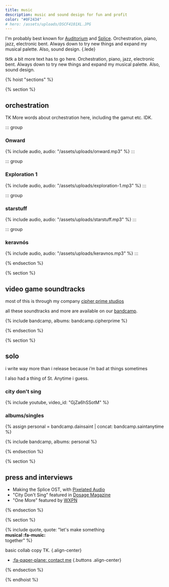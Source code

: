 ```yaml
---
title: music
description: music and sound design for fun and profit
color: "#0F2434"
# hero: /assets/uploads/DSCF4101XL.JPG
---
```


I'm probably best known for [Auditorium]() and [Splice](https://cipherprime.com/games/splice). Orchestration, piano, jazz, electronic bent. Always down to try new things and expand my musical palette. Also, sound design.
{.lede} 

tktk a bit more text has to go here. Orchestration, piano, jazz, electronic bent. Always down to try new things and expand my musical palette. Also, sound design.

{% hoist "sections" %}

{% section %}
  
  ## orchestration
  TK More words about orchestration here, including the gamut etc. IDK.

  <div class="grid grid-2">

  ::: group
  ### Onward
  {% include audio, audio: "/assets/uploads/onward.mp3" %}
  :::

  ::: group
  ### Exploration 1
  {% include audio, audio: "/assets/uploads/exploration-1.mp3" %}
  :::

  ::: group
  ### starstuff
  {% include audio, audio: "/assets/uploads/starstuff.mp3" %}
  :::

  ::: group
  ### keravnós
  {% include audio, audio: "/assets/uploads/keravnos.mp3" %}
  :::

  </div>

{% endsection %}


{% section %}
  
  ## video game soundtracks
  most of this is through my company [cipher prime studios](https://cipherprime.com)

  all these soundtracks and more are available on our [bandcamp](https://cipherprime.bandcamp.com/).

  {% include bandcamp, albums: bandcamp.cipherprime %}

{% endsection %}

{% section %}
  
  ## solo
  i write way more than i release because i’m bad at things sometimes

  I also had a thing of St. Anytime i guess.

  ### city don't sing
  {% include youtube, video_id: "GjZa6hSSotM" %}

  ### albums/singles
  {% assign personal = bandcamp.dainsaint | concat: bandcamp.saintanytime %}

  {% include bandcamp, albums: personal %}

{% endsection %}


{% section %}

  ## press and interviews

  * Making the Splice OST, with [Pixelated Audio](https://pixelatedaudio.com/splice)
  * "City Don't Sing" featured in [Dosage Magazine](https://www.dosagemagazine.com/dain-saint-makes-a-beautiful-noise-and-vision-with-city-dont-sing/)
  * "One More" featured by [WXPN](https://xpn.org/2017/07/17/items-tagged-philadelphia-back-life-back-reality/)

{% endsection %}

{% section %}

{% include quote, quote: "let's make something<br>**musical :fa-music:**<br>together" %}

basic collab copy TK.
{.align-center}

* [:fa-paper-plane: contact me](/collab)
{.buttons .align-center}


{% endsection %}

{% endhoist %}